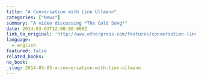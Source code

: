 ```yaml
---
title: "A Conversation with Linn Ullmann"
categories: ["News"]
summary: "A video discussing *The Cold Song*"
date: 2014-03-03T12:00:00.000Z
link_to_original: 'http://www.otherpress.com/features/conversation-linn-ullmann/'
language:
  - english
featured: false
related_books:
no_book:
_slug: 2014-03-03-a-conversation-with-linn-ullmann
---
```


